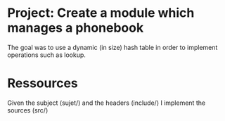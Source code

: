 # Project: Create a module which manages a phonebook

The goal was to use a dynamic (in size) hash table in order to implement operations such as lookup.

# Ressources

Given the subject (sujet/) and the headers (include/) I implement the sources (src/)
